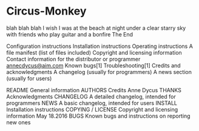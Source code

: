 # Circus-Monkey

blah blah blah
I wish I was at the beach
at night under a clear starry sky
with friends who play guitar 
and a bonfire
The End

Configuration instructions
Installation instructions
Operating instructions
A file manifest (list of files included)
Copyright and licensing information
Contact information for the distributor or programmer
  annecdycus@aim.com
Known bugs[1]
Troubleshooting[1]
Credits and acknowledgments
A changelog (usually for programmers)
A news section (usually for users)

README	General information
AUTHORS	Credits
  Anne Dycus
THANKS	Acknowledgments
CHANGELOG	A detailed changelog, intended for programmers
NEWS	A basic changelog, intended for users
INSTALL	Installation instructions
COPYING / LICENSE	Copyright and licensing information
  May 18.2016
BUGS	Known bugs and instructions on reporting new ones
